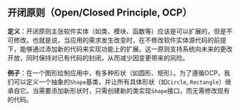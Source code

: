 ## **开闭原则（Open/Closed Principle, OCP）**

**定义**：开闭原则主张软件实体（如类、模块、函数等）应该是可以扩展的，但是不可修改。也就是说，当应用的需求发生改变时，在不修改软件实体源代码的前提下，能够通过添加新的代码来实现功能上的扩展。这一原则支持系统向未来的更改开放，同时保持对已有代码的封闭，从而减少因变更带来的风险。

**例子**：在一个图形绘制应用中，有多种形状（如圆形、矩形）。为了遵循OCP，我们可以定义一个抽象的`Shape`基类，并让所有具体形状（如`Circle`, `Rectangle`）继承自它。当需要添加新形状时，只需创建新的类实现`Shape`接口，而无需修改现有的代码。